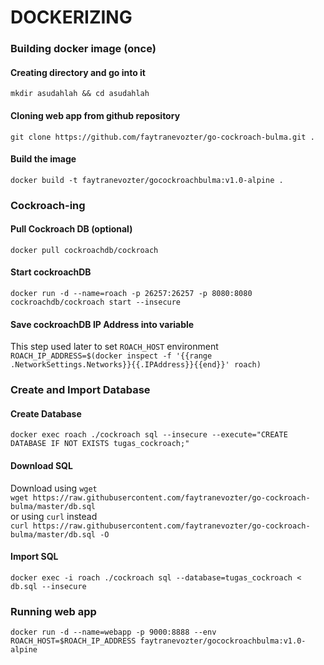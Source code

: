 # DOCKERIZING
### Building docker image (once)
#### Creating directory and go into it
`mkdir asudahlah && cd asudahlah`
#### Cloning web app from github repository
`git clone https://github.com/faytranevozter/go-cockroach-bulma.git .` 
#### Build the image
`docker build -t faytranevozter/gocockroachbulma:v1.0-alpine .`  

### Cockroach-ing
#### Pull Cockroach DB (optional)
`docker pull cockroachdb/cockroach`
#### Start cockroachDB
`docker run -d --name=roach -p 26257:26257 -p 8080:8080 cockroachdb/cockroach start --insecure`
#### Save cockroachDB IP Address into variable
This step used later to set `ROACH_HOST` environment  
`ROACH_IP_ADDRESS=$(docker inspect -f '{{range .NetworkSettings.Networks}}{{.IPAddress}}{{end}}' roach)`  

### Create and Import Database
#### Create Database
`docker exec roach ./cockroach sql --insecure --execute="CREATE DATABASE IF NOT EXISTS tugas_cockroach;"`
#### Download SQL
Download using `wget`  
`wget https://raw.githubusercontent.com/faytranevozter/go-cockroach-bulma/master/db.sql`  
or using `curl` instead  
`curl https://raw.githubusercontent.com/faytranevozter/go-cockroach-bulma/master/db.sql -O`
#### Import SQL
`docker exec -i roach ./cockroach sql --database=tugas_cockroach < db.sql --insecure`  

### Running web app
`docker run -d --name=webapp -p 9000:8888 --env ROACH_HOST=$ROACH_IP_ADDRESS faytranevozter/gocockroachbulma:v1.0-alpine`
